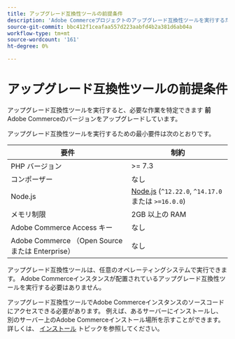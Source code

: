 ```yaml
---
title: アップグレード互換性ツールの前提条件
description: 'Adobe Commerceプロジェクトのアップグレード互換性ツールを実行するために必要な要件をシステムが満たしていることを確認します。 '
source-git-commit: bbc412f1ceafaa557d223aabfd4b2a381d6ab04a
workflow-type: tm+mt
source-wordcount: '161'
ht-degree: 0%

---
```



# アップグレード互換性ツールの前提条件

アップグレード互換性ツールを実行すると、必要な作業を特定できます **前** Adobe Commerceのバージョンをアップグレードしています。

アップグレード互換性ツールを実行するための最小要件は次のとおりです。

| **要件** | **制約** |
|----------------|-----------------|
| PHP バージョン | >= 7.3 |
| コンポーザー | なし |
| Node.js | [Node.js](https://nodejs.org/) (`^12.22.0`, `^14.17.0`または `>=16.0.0`) |
| メモリ制限 | 2GB 以上の RAM |
| Adobe Commerce Access キー | なし |
| Adobe Commerce （Open Source または Enterprise） | なし |

アップグレード互換性ツールは、任意のオペレーティングシステムで実行できます。 Adobe Commerceインスタンスが配置されているアップグレード互換性ツールを実行する必要はありません。

アップグレード互換性ツールでAdobe Commerceインスタンスのソースコードにアクセスできる必要があります。 例えば、あるサーバーにインストールし、別のサーバー上のAdobe Commerceインストール場所を示すことができます。 詳しくは、 [インストール](../upgrade-compatibility-tool/install.md) トピックを参照してください。
